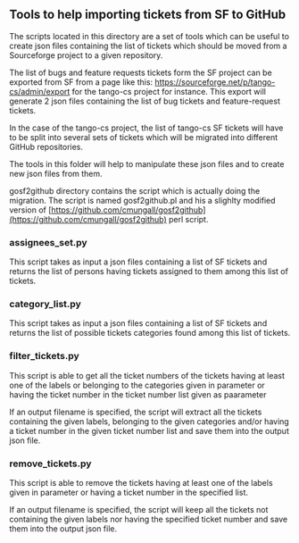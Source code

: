 ## Tools to help importing tickets from SF to GitHub

The scripts located in this directory are a set of tools which can be useful to create json files 
containing the list of tickets which should be moved from a Sourceforge project to a given repository.

The list of bugs and feature requests tickets form the SF project can be exported from SF from a page like this: https://sourceforge.net/p/tango-cs/admin/export for the tango-cs project for instance. This export will generate 2 json files containing the list of bug tickets and feature-request tickets.

In the case of the tango-cs project, the list of tango-cs SF tickets will have to be split into several sets of tickets which will be migrated into different GitHub repositories.

The tools in this folder will help to manipulate these json files and to create new json files from them.

gosf2github directory contains the script which is actually doing the migration.
The script is named gosf2github.pl and his a slighlty modified version of [https://github.com/cmungall/gosf2github](https://github.com/cmungall/gosf2github) perl script.

### assignees_set.py

This script takes as input a json files containing a list of SF tickets and returns the list of persons having tickets assigned to them among this list of tickets.

### category_list.py

This script takes as input a json files containing a list of SF tickets and returns the list of possible tickets categories found among this list of tickets.

### filter_tickets.py

This script is able to get all the ticket numbers of the tickets having 
at least one of the labels or belonging to the categories given in parameter or having the ticket number in the ticket number list given as paarameter

If an output filename is specified, the script will extract all the tickets 
containing the given labels, belonging to the given categories and/or having a ticket number in the given ticket number list and save them into the output json file.

### remove_tickets.py

This script is able to remove the tickets having 
at least one of the labels given in parameter or having a ticket number in the specified list.

If an output filename is specified, the script will keep all the tickets 
not containing the given labels nor having the specified ticket number and save them into the output json file.
